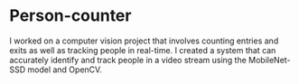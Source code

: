 # Person-counter
I worked on a computer vision project that involves counting entries and exits as well as tracking people in real-time. I created a system that can accurately identify and track people in a video stream using the MobileNet-SSD model and OpenCV. 
